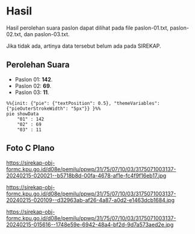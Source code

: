 # Hasil

Hasil perolehan suara paslon dapat dilihat pada file paslon-01.txt, paslon-02.txt, dan paslon-03.txt.

Jika tidak ada, artinya data tersebut belum ada pada SIREKAP.

## Perolehan Suara

 * Paslon 01: **142**.
 * Paslon 02: **69**.
 * Paslon 03: **11**.

```mermaid
%%{init: {"pie": {"textPosition": 0.5}, "themeVariables": {"pieOuterStrokeWidth": "5px"}} }%%
pie showData
    "01" : 142
    "02" : 69
    "03" : 11
```
## Foto C Plano

https://sirekap-obj-formc.kpu.go.id/d08e/pemilu/ppwp/31/75/07/10/03/3175071003137-20240215-020021--b5718b8d-00fa-4678-af1e-fc4f9f16eb17.jpg

https://sirekap-obj-formc.kpu.go.id/d08e/pemilu/ppwp/31/75/07/10/03/3175071003137-20240215-020109--d32963ab-af26-4a87-a0d2-e1463dcb1684.jpg

https://sirekap-obj-formc.kpu.go.id/d08e/pemilu/ppwp/31/75/07/10/03/3175071003137-20240215-015616--1748e59e-6942-48a4-bf2d-9d7a573aed2e.jpg
